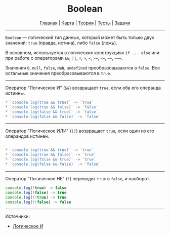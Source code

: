 <div align="center">

# Boolean

[Главная](https://github.com/dollaween/junior-roadmap/)
|
[Карта](/roadmap/README.md)
|
[Теория](/theory/README.md)
|
[Тесты](/tests/README.md)
|
[Задачи](/tasks/README.md)

</div>

---

`Boolean` — логический тип данных, который может быть только двух значений: `true` (правда, истина), либо `false` (ложь).

В основном, используется в логических конструкциях `if ... else` или при работе с операторами `&&`, `||`, `!`, `>`, `<`, `>=`, `<=`, `==`, `===`.

Значения `0`, `null`, `false`, `NaN`, `undefined` преобразовываются в `false`. Все остальные значения преобразовываются в `true`.

---

Оператор "Логическое И" (`&&`) возвращает `true`, если оба его операнда истинны.

```js
* `console.log(true && true)` -> `true`
* `console.log(true && false)` -> `false`
* `console.log(false && true)` -> `false`
* `console.log(false && false)` -> `false`
```

---

Оператор "Логическое ИЛИ" (`||`) возвращает `true`, если один из его операндов истинен.

```js

* `console.log(true && true)` -> `true`
* `console.log(true && false)` -> `true`
* `console.log(false && true)` -> `true`
* `console.log(false && false)` -> `false`
```
---

Оператор "Логическое НЕ" (`!`) переводит `true` в `false`, и наоборот.

```js
console.log(!true) -> false
console.log(!false) -> true
console.log(!!true) -> true
console.log(!!false) -> false
```

---

Источники:
* [Логическое И](https://developer.mozilla.org/en-US/docs/Web/JavaScript/Reference/Operators/Logical_AND)


